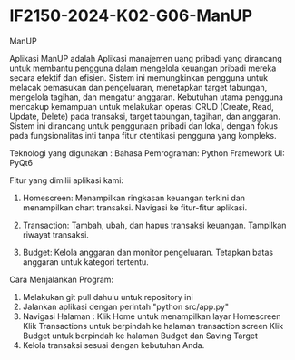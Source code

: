 # IF2150-2024-K02-G06-ManUP

ManUP

Aplikasi ManUP adalah Aplikasi manajemen uang pribadi yang dirancang untuk membantu pengguna dalam mengelola keuangan pribadi mereka secara efektif dan efisien. Sistem ini memungkinkan pengguna untuk melacak pemasukan dan pengeluaran, menetapkan target tabungan, mengelola tagihan, dan mengatur anggaran. Kebutuhan utama pengguna mencakup kemampuan untuk melakukan operasi CRUD (Create, Read, Update, Delete) pada transaksi, target tabungan, tagihan, dan anggaran. Sistem ini dirancang untuk penggunaan pribadi dan lokal, dengan fokus pada fungsionalitas inti tanpa fitur otentikasi pengguna yang kompleks.

Teknologi yang digunakan :
    Bahasa Pemrograman: Python
    Framework UI: PyQt6

Fitur yang dimilii aplikasi kami: 
1. Homescreen:
    Menampilkan ringkasan keuangan terkini dan menampilkan chart transaksi.
    Navigasi ke fitur-fitur aplikasi.

2. Transaction:
    Tambah, ubah, dan hapus transaksi keuangan.
    Tampilkan riwayat transaksi.

3. Budget:
    Kelola anggaran dan monitor pengeluaran.
    Tetapkan batas anggaran untuk kategori tertentu.


Cara Menjalankan Program:
1. Melakukan git pull dahulu untuk repository ini
2. Jalankan aplikasi dengan perintah "python src/app.py"
3. Navigasi Halaman :
    Klik Home untuk menampilkan layar Homescreen
    Klik Transactions untuk berpindah ke halaman transaction screen
    Klik Budget untuk berpindah ke halaman Budget dan Saving Target
4. Kelola transaksi sesuai dengan kebutuhan Anda.